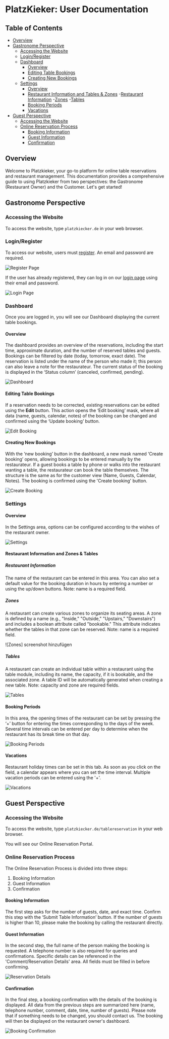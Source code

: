# PlatzKieker: User Documentation

## Table of Contents
- [Overview](#overview)
- [Gastronome Perspective](#gastronome-perspective)
    - [Accessing the Website](#accessing-the-website)
    - [Login/Register](#loginregister)
    - [Dashboard](#dashboard)
        - [Overview](#overview)
        - [Editing Table Bookings](#editing-table-bookings)
        - [Creating New Bookings](#creating-new-bookings)
    - [Settings](#settings)
        - [Overview](#overview-1)
        - [Restaurant Information and Tables & Zones](#restaurant-information-and-tables--zones)
            -[Restaurant Information](#restaurant-information)
            -[Zones](#zones)
            -[Tables](#tables)
        - [Booking Periods](#booking-periods)
        - [Vacations](#vacations)
- [Guest Perspective](#guest-perspective)
    - [Accessing the Website](#accessing-the-website-1)
    - [Online Reservation Process](#online-reservation-process)
        - [Booking Information](#booking-information)
        - [Guest Information](#guest-information)
        - [Confirmation](#confirmation)

## Overview

Welcome to Platzkieker, your go-to platform for online table reservations and restaurant management. This documentation provides a comprehensive guide to using Platzkieker from two perspectives: the Gastronome (Restaurant Owner) and the Customer. Let's get started!

## Gastronome Perspective

### Accessing the Website

To access the website, type `platzkiecker.de` in your web browser.

### Login/Register

To access our website, users must [register](https://platzkiecker.de/register). An email and password are required.

![Register Page](images/register.png)

If the user has already registered, they can log in on our [login page](https://platzkiecker.de/login) using their email and password.

![Login Page](images/login.png)

### Dashboard

Once you are logged in, you will see our Dashboard displaying the current table bookings.

#### Overview

The dashboard provides an overview of the reservations, including the start time, approximate duration, and the number of reserved tables and guests. Bookings can be filtered by date (today, tomorrow, exact date). The reservation is listed under the name of the person who made it; this person can also leave a note for the restaurateur. The current status of the booking is displayed in the ‘Status column’ (canceled, confirmed, pending).

![Dashboard](images/dashboard.png)

#### Editing Table Bookings

If a reservation needs to be corrected, existing reservations can be edited using the **Edit** button. This action opens the ‘Edit booking’ mask, where all data (name, guests, calendar, notes) of the booking can be changed and confirmed using the ‘Update booking’ button.

![Edit Booking](images/edit_booking.png)

#### Creating New Bookings

With the ‘new booking’ button in the dashboard, a new mask named ‘Create booking’ opens, allowing bookings to be entered manually by the restaurateur. If a guest books a table by phone or walks into the restaurant wanting a table, the restaurateur can book the table themselves. The structure is the same as for the customer view (Name, Guests, Calendar, Notes). The booking is confirmed using the 'Create booking' button.

![Create Booking](images/create_booking.png)

### Settings

#### Overview

In the Settings area, options can be configured according to the wishes of the restaurant owner.

![Settings](images/settings.png)

#### Restaurant Information and Zones & Tables

##### Restaurant Information

The name of the restaurant can be entered in this area. You can also set a default value for the booking duration in hours by entering a number or using the up/down buttons.
Note: name is a required field.

##### Zones

A restaurant can create various zones to organize its seating areas. A zone is defined by a name (e.g., "Inside," "Outside," "Upstairs," "Downstairs") and includes a boolean attribute called "bookable." This attribute indicates whether the tables in that zone can be reserved.
Note: name is a required field.

![Zones] screenshot hinzufügen

##### Tables

A restaurant can create an individual table within a restaurant using the table module, including its name, the capacity, if it is bookable, and the associated zone. A table ID will be automatically generated when creating a new table. 
Note: capacity and zone are required fields.

![Tables](images/tables.png)

#### Booking Periods

In this area, the opening times of the restaurant can be set by pressing the ‘+’ button for entering the times corresponding to the days of the week. Several time intervals can be entered per day to determine when the restaurant has its break time on that day.

![Booking Periods](images/booking_periods.png)

#### Vacations

Restaurant holiday times can be set in this tab. As soon as you click on the field, a calendar appears where you can set the time interval. Multiple vacation periods can be entered using the '+'.

![Vacations](images/vacations.png)

## Guest Perspective

### Accessing the Website

To access the website, type `platzkiecker.de/tablereservation` in your web browser.

You will see our Online Reservation Portal.

### Online Reservation Process

The Online Reservation Process is divided into three steps:
1. Booking Information
2. Guest Information
3. Confirmation

#### Booking Information

The first step asks for the number of guests, date, and exact time. Confirm this step with the ‘Submit Table Information’ button. If the number of guests is higher than 10, please make the booking by calling the restaurant directly.

#### Guest Information

In the second step, the full name of the person making the booking is requested. A telephone number is also required for queries and confirmations. Specific details can be referenced in the 'Comment/Reservation Details' area. All fields must be filled in before confirming.

![Reservation Details](images/reservation.png)

#### Confirmation

In the final step, a booking confirmation with the details of the booking is displayed. All data from the previous steps are summarized here (name, telephone number, comment, date, time, number of guests). Please note that if something needs to be changed, you should contact us. The booking will then be displayed on the restaurant owner's dashboard.

![Booking Confirmation](images/reservation_2.png)